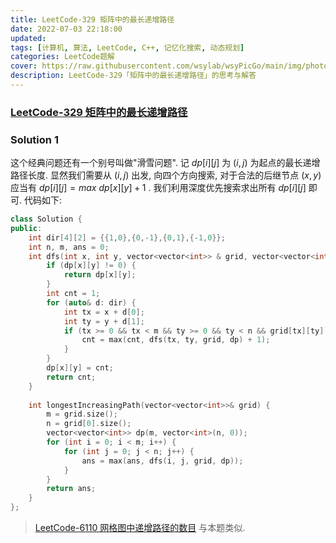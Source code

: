 ```yaml
---
title: LeetCode-329 矩阵中的最长递增路径
date: 2022-07-03 22:18:00
updated:
tags: [计算机, 算法, LeetCode, C++, 记忆化搜索, 动态规划]
categories: LeetCode题解
cover: https://raw.githubusercontent.com/wsylab/wsyPicGo/main/img/photo-1420768255295-e871cbf6eb81
description: LeetCode-329「矩阵中的最长递增路径」的思考与解答
---
```

### [LeetCode-329 矩阵中的最长递增路径](https://leetcode.cn/problems/longest-increasing-path-in-a-matrix/)

### Solution 1
这个经典问题还有一个别号叫做"滑雪问题". 记 $dp[i][j]$ 为 $(i, j)$ 为起点的最长递增路径长度. 显然我们需要从 $(i, j)$ 出发, 向四个方向搜索, 对于合法的后继节点 $(x, y)$ 应当有 $dp[i][j] = max\ dp[x][y] + 1$ . 我们利用深度优先搜索求出所有 $dp[i][j]$ 即可.
代码如下:
```C++
class Solution {
public:
    int dir[4][2] = {{1,0},{0,-1},{0,1},{-1,0}};
    int n, m, ans = 0;
    int dfs(int x, int y, vector<vector<int>> & grid, vector<vector<int>> & dp) {
        if (dp[x][y] != 0) {
            return dp[x][y];
        }
        int cnt = 1;
        for (auto& d: dir) {
            int tx = x + d[0];
            int ty = y + d[1];
            if (tx >= 0 && tx < m && ty >= 0 && ty < n && grid[tx][ty] > grid[x][y]) {
                cnt = max(cnt, dfs(tx, ty, grid, dp) + 1);
            }
        }
        dp[x][y] = cnt;
        return cnt;
    }
    
    int longestIncreasingPath(vector<vector<int>>& grid) {
        m = grid.size();
        n = grid[0].size();
        vector<vector<int>> dp(m, vector<int>(n, 0));
        for (int i = 0; i < m; i++) {
            for (int j = 0; j < n; j++) {
                ans = max(ans, dfs(i, j, grid, dp));
            }
        }
        return ans;
    }
};
```

> [LeetCode-6110 网格图中递增路径的数目](https://leetcode.cn/problems/number-of-increasing-paths-in-a-grid/) 与本题类似.